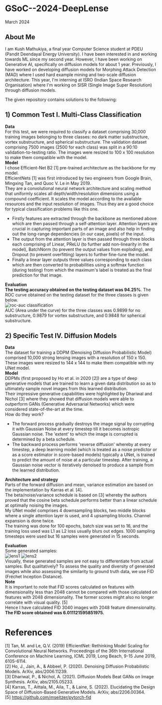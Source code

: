 # GSoC--2024-DeepLense
March 2024

## About Me  
I am Kush Mathukiya, a final year Computer Science student at PDEU (Pandit Deendayal Energy University). I have been interested in and working towards ML since my second year. However, I have been working on Generative AI, specifically on diffusion models for about 1 year. Previously, I have worked on developing diffusion models for Morphing Attack Detection (MAD) where I used hard example mining and two-scale diffusion architecture. This year, I'm interning at ISRO (Indian Space Research Organisation) where I'm working on SISR (Single Image Super Resolution) through diffusion models.  


The given repository contains solutions to the following:
## 1) Common Test I. Multi-Class Classification  
**Data**  
For this test, we were required to classify a dataset comprising 30,000 training images belonging to three classes: no dark matter substructure, vortex substructure, and spherical substructure. The validation dataset comprising 7500 images (2500 for each class) was split in a 90:10 validation-to-testing ratio. The images were resized to 100 x 100 resolution to make them compatible with the model.  
**Model**  
 I chose Efficient-Net B2 [1] pre-trained architecture as the backbone for my model.  
EfficientNets [1] was first introduced by two engineers from Google Brain, Mingxing Tan, and Quoc V. Le in May 2019.  
They are a convolutional neural network architecture and scaling method that uniformly scales all depth/width/resolution dimensions using a compound coefficient.
It scales the model according to the available resources and the input resolution of images. Thus they are a good choice for typical classification problems like this one.

* Firstly features are extracted through the backbone as mentioned above which are then passed through a self-attention layer. Attention layers are crucial in capturing important parts of an image and also help in finding out the long-range dependencies (in our case, pixels) of the input.
* The output from the attention layer is then passed through three blocks each comprising of Linear, PReLU (to further add non-linearity in the model), BatchNorm (to prevent the output values from exploding), and Dropout (to prevent overfitting) layers to further fine-tune the model.
* Finally a linear layer outputs three values corresponding to each class which are then converted to probabilities using a softmax function (during testing) from which the maximum's label is treated as the final prediction for that image.

**Evaluation**  
**The testing accuracy obtained on the testing dataset was 94.25%**. The ROC curve obtained on the testing dataset for the three classes is given below.  
![roc-auc classification](https://github.com/0-kush-0/GSoC--2024-DeepLense/assets/98215349/31998a91-17a4-4426-b444-33890590f016)  
AUC (Area under the curve) for the three classes was 0.9899 for no substructure, 0.9879 for vortex substructure, and 0.9848 for spherical substructure.  

## 2) Specific Test IV. Diffusion Models  
**Data**  
The dataset for training a DDPM (Denoising Diffusion Probabilistic Model) comprised 10,000 strong lensing images with a resolution of 150 x 150. These images were resized to 144 x 144 to make them compatible with my UNet model.  
**Model**  
DDPMs (first proposed by Ho et al. in 2020 [2]) are a type of deep generative models that are trained to learn a given data distribution so as to ultimately sample novel images from this learned distribution.  
Their impressive generative capabilities were highlighted by Dhariwal and Nichol [3] where they showed that diffusion models were able to outperform GANs (Generative Adversarial Networks) which were considered state-of-the-art at the time.  
How do they work?  
* The forward process gradually destroys the image signal by corrupting it with Gaussian Noise at every timestep till it becomes isotropic Gaussian noise. The 'extent' to which the image is corrupted is determined by a beta schedule.
* The backward process performs 'reverse diffusion' whereby at every timestep, a deep learning model (which is treated as a noise predictor or as a score estimator in score-based models) typically a UNet, is trained to predict the amount of noise at a particular timestep. After training, a Gaussian noise vector is iteratively denoised to produce a sample from the learned distribution.  

**Architecture and strategy**  
Parts of the forward diffusion and mean, variance estimation are based on the implementation by Karras et al. [4].  
The beta/noise/variance schedule is based on [3] whereby the authors proved that the cosine beta schedule performs better than a linear schedule at optimally noising the images.  
My UNet model comprises 4 downsampling blocks, two middle blocks where a single attention layer is used, and 4 upsampling blocks. Channel expansion is done twice.  
The training was done for 100 epochs, batch size was set to 16, and the training loss used was L1 as L2 loss usually blurs out edges. 1000 sampling timesteps were used but 16 samples were generated in 15 seconds.  

**Evaluation**  
Some generated samples:  
![lens1](https://github.com/0-kush-0/GSoC--2024-DeepLense/assets/98215349/efe1658c-05d8-414d-be72-b556bd5db7d0) ![lens2](https://github.com/0-kush-0/GSoC--2024-DeepLense/assets/98215349/687d41fd-1608-4629-996b-ffb89bb773fd)  
Visually, these generated samples are not easy to differentiate from actual samples. But qualitatively? To assess the quality and diversity of generated images while also assessing the similarity to ground truth data, we use FID (Fréchet Inception Distance).   
**Note**  
It is important to note that FID scores calculated on features with dimensionality less than 2048 cannot be compared with those calculated on features with 2048 dimensionality. The former scores might also no longer correlate with visual quality. [5]    
Hence I have calculated FID 3040 images with 2048 feature dimensionality. **The FID score obtained was 6.011121595851975.** 

# References  
[1] Tan, M. and Le, Q.V. (2019) EfficientNet: Rethinking Model Scaling for Convolutional Neural Networks. Proceedings of the 36th International Conference on Machine Learning, ICML 2019, Long Beach, 9-15 June 2019, 6105-6114.  
[2] Ho, J., Jain, A., & Abbeel, P. (2020). Denoising Diffusion Probabilistic Models. ArXiv, abs/2006.11239.  
[3] Dhariwal, P., & Nichol, A. (2021). Diffusion Models Beat GANs on Image Synthesis. ArXiv, abs/2105.05233.  
[4] Karras, T., Aittala, M., Aila, T., & Laine, S. (2022). Elucidating the Design Space of Diffusion-Based Generative Models. ArXiv, abs/2206.00364.  
[5] https://github.com/mseitzer/pytorch-fid  
